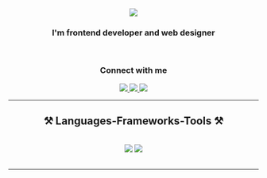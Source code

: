 <h1 align="center">
    <img src="https://readme-typing-svg.herokuapp.com/?font=Poppins&weight=600&color=139A3D&size=35&center=true&vCenter=true&width=500&height=70&duration=3000&lines=Hej+hej!+👋;+I'm+Dina+Mostafa!;+Nice+to+meet+you!+☺️;" />
</h1>

<h3 align="center">I'm frontend developer and web designer </h3>

<br/>

 
<div align="center"> 
  <h3 align="center">Connect with me</h3>
  <a href="mailto:dinayoussry96@gmail.com">
    <img src="https://img.shields.io/badge/Gmail-333333?style=for-the-badge&logo=gmail&logoColor=red" />
  </a>
  <a href="https://www.linkedin.com/in/dina-mostafa-929980108/" target="_blank">
    <img src="https://img.shields.io/badge/LinkedIn-0077B5?style=for-the-badge&logo=linkedin&logoColor=white" target="_blank" />
  </a>
  <a href="https://www.behance.net/dina-Mostafa" target="_blank">
     <img src="https://img.shields.io/badge/Behance-053eff?style=for-the-badge&logo=behance&logoColor=white" target="_blank" /> <!-- sqlite, safari, google-chrome are other good icon options -->
  </a>
</div>

 <hr/>
 
<h2 align="center">⚒️ Languages-Frameworks-Tools ⚒️</h2>
<br/>
<div align="center">
    <img src="https://skillicons.dev/icons?i=javascript,typescript,next,html,css,figma,tailwind" />
    <img src="https://skillicons.dev/icons?i=wordpress,nodejs,express,sqlite,p5js" /><br>
</div>

<br/>
<hr/>


  
